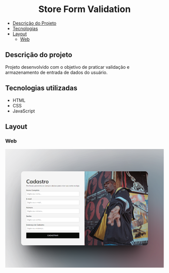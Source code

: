 <h1 align="center">Store Form Validation</h1>

- [Descrição do Projeto](#descrição-do-projeto)
- [Tecnologias](#tecnologias-utilizadas)
- [Layout](#layout)
  - [Web](#web)

<h2>Descrição do projeto</h2>

<p>
  Projeto desenvolvido com o objetivo de praticar validação e armazenamento de entrada de dados do usuário.
</p>

<h2>Tecnologias utilizadas</h2>

- HTML
- CSS
- JavaScript

<h2>Layout</h2>

<h3>Web</h3>

<img src="./assets/img/screenshots/web-view.png" width="auto">
